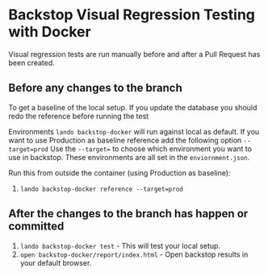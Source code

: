 Backstop Visual Regression Testing with Docker
===============================================

Visual regression tests are run manually before and after a Pull Request has been created.

## Before any changes to the branch
To get a baseline of the local setup. If you update the database you should redo the reference before running the test

Environments
`lando backstop-docker` will run against local as default.
If you want to use Production as baseline reference add the following option `--target=prod`
Use the `--target=` to choose which environment you want to use in backstop. These environments are all set in the `enviornment.json`.

Run this from outside the container (using Production as baseline):
1. `lando backstop-docker reference --target=prod`

## After the changes to the branch has happen or committed
1. `lando backstop-docker test` - This will test your local setup.
2. `open backstop-docker/report/index.html` - Open backstop results in your default browser.
